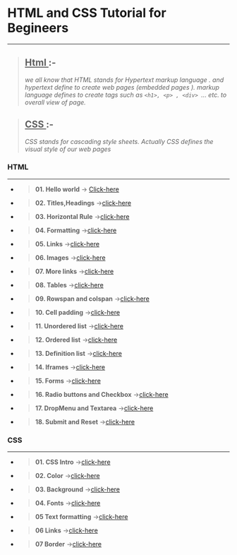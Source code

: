 # HTML and CSS Tutorial for Begineers

---
<!-- ##   <u> *Introduction:-* </u> -->

 > ## <u> Html </u>:-
 > *we all know that HTML stands for Hypertext markup language . and hypertext define to create web pages (embedded pages ). markup language defines to create tags such as `<h1>, <p> , <div> `... etc. to overall view of page.*


 > ## <u> CSS </u>:-
>*CSS stands for cascading style sheets. Actually CSS defines the visual style of our web pages*


 ### HTML
---

-   >  **01. Hello world**  &#8594; [Click-here](./html/01.%20Hello%20world/index.html) 

- > **02. Titles,Headings** &#8594;[click-here](./html/02.%20TItles%2C%20Heading/)

- > **03. Horizontal Rule** &#8594;[click-here](./html/03.%20Horizontal%20Rule/)
- > **04. Formatting** &#8594;[click-here](./html/04.%20Formatting/)
- > **05. Links** &#8594;[click-here](./html/05.%20Links/)
- > **06. Images** &#8594;[click-here](./html/06.%20Images/index.html)
- > **07. More links** &#8594;[click-here](./html/07.%20More%20links/index.html)
- > **08. Tables** &#8594;[click-here](./html/08.%20Tables/index.html)
- > **09. Rowspan and colspan** &#8594;[click-here](./html/09.%20Rowspan%20and%20colspan/index.html)
- > **10. Cell padding** &#8594;[click-here](./html/10.%20cell%20padding/index.html)
- > **11. Unordered list** &#8594;[click-here](./html/11.%20Unordered%20Lists/)
- > **12. Ordered list** &#8594;[click-here](./html/12.%20Ordered%20Lists/index.html)
- > **13. Definition list** &#8594;[click-here](./html/13.%20Definition%20Lists/index.html)
- > **14. Iframes** &#8594;[click-here](./html/14.%20Iframes/index.html)
- > **15. Forms** &#8594;[click-here](./html/15.Forms/index.html)
- > **16. Radio buttons and Checkbox** &#8594;[click-here](./html/16.%20Radio%20button%20and%20checkbox/index.html)
- > **17. DropMenu and Textarea** &#8594;[click-here](./html/17.%20Dropmenu%20and%20Textarea/index.html)
- > **18. Submit and Reset** &#8594;[click-here](./html/18.%20Submit%20and%20Reset/index.html)



### CSS
---
- > **01. CSS Intro** &#8594;[click-here](./Css/01.%20CSS.Intro/)
- > **02. Color** &#8594;[click-here](./Css/02.%20Color/)
- > **03. Background** &#8594;[click-here](./Css/03.%20Background/)
- > **04. Fonts** &#8594;[click-here](./Css/04.%20Fonts/)
- > **05 Text formatting** &#8594;[click-here](./Css/05.%20Text%20Formatting/)
- > **06 Links** &#8594;[click-here](./Css/06.%20Links/)
- > **07 Border** &#8594;[click-here](./Css/07.%20Border/)
<!-- - > **0 ** &#8594;[click-here]()
- > **0 ** &#8594;[click-here]()
- > **0 ** &#8594;[click-here]()
- > **0 ** &#8594;[click-here]()
- > **0 ** &#8594;[click-here]()
- > **0 ** &#8594;[click-here]()
- > **0 ** &#8594;[click-here]()
- > **0 ** &#8594;[click-here]()
- > **0 ** &#8594;[click-here]()
- > **0 ** &#8594;[click-here]() -->
